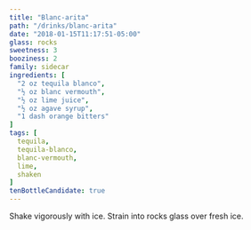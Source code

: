 ```yaml
---
title: "Blanc-arita"
path: "/drinks/blanc-arita"
date: "2018-01-15T11:17:51-05:00"
glass: rocks
sweetness: 3
booziness: 2
family: sidecar
ingredients: [
  "2 oz tequila blanco",
  "½ oz blanc vermouth",
  "½ oz lime juice",
  "½ oz agave syrup",
  "1 dash orange bitters"
]
tags: [
  tequila,
  tequila-blanco,
  blanc-vermouth,
  lime,
  shaken
]
tenBottleCandidate: true
---
```

Shake vigorously with ice. Strain into rocks glass over fresh ice.
